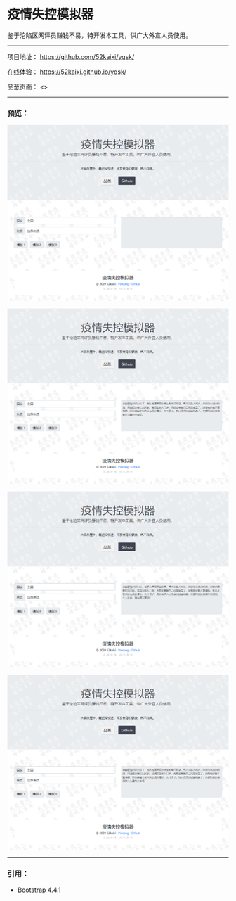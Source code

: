 # 疫情失控模拟器



鉴于沦陷区网评员赚钱不易，特开发本工具，供广大外宣人员使用。



---



项目地址： <https://github.com/52kaixi/yqsk/>

在线体验： <https://52kaixi.github.io/yqsk/>

品葱页面： <>



---



### 预览：



![预览](https://github.com/52kaixi/yqsk/blob/master/images/preview.png)

![预览](https://github.com/52kaixi/yqsk/blob/master/images/preview1.png)

![预览](https://github.com/52kaixi/yqsk/blob/master/images/preview2.png)

![预览](https://github.com/52kaixi/yqsk/blob/master/images/preview3.png)



---



### 引用：

- [Bootstrap 4.4.1](https://getbootstrap.com/)
